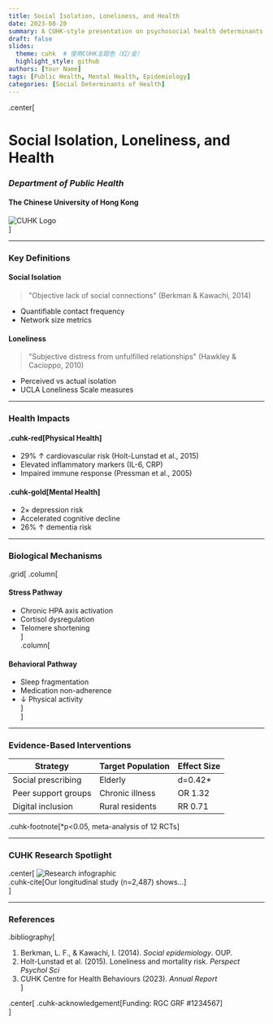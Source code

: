 ```yaml
---
title: Social Isolation, Loneliness, and Health
date: 2023-08-20
summary: A CUHK-style presentation on psychosocial health determinants
draft: false
slides:
  theme: cuhk  # 使用CUHK主题色（红/金）
  highlight_style: github
authors: [Your Name]
tags: [Public Health, Mental Health, Epidemiology]
categories: [Social Determinants of Health]
---
```


<!-- 首页标题页 -->
.center[
# Social Isolation, Loneliness, and Health  
### *Department of Public Health*  
#### The Chinese University of Hong Kong  
![CUHK Logo](https://www.cuhk.edu.hk/english/images/cuhk_logo_2x.png)  
]

---

### Key Definitions  
#### Social Isolation  
> "Objective lack of social connections" (Berkman & Kawachi, 2014)  
- Quantifiable contact frequency  
- Network size metrics  

#### Loneliness  
> "Subjective distress from unfulfilled relationships" (Hawkley & Cacioppo, 2010)  
- Perceived vs actual isolation  
- UCLA Loneliness Scale measures  

---

### Health Impacts  
#### .cuhk-red[Physical Health]  
- 29% ↑ cardiovascular risk (Holt-Lunstad et al., 2015)  
- Elevated inflammatory markers (IL-6, CRP)  
- Impaired immune response (Pressman et al., 2005)  

#### .cuhk-gold[Mental Health]  
- 2× depression risk  
- Accelerated cognitive decline  
- 26% ↑ dementia risk  

---

### Biological Mechanisms  
.grid[
.column[
#### Stress Pathway  
- Chronic HPA axis activation  
- Cortisol dysregulation  
- Telomere shortening  
]  
.column[
#### Behavioral Pathway  
- Sleep fragmentation  
- Medication non-adherence  
- ↓ Physical activity  
]  
]

---

### Evidence-Based Interventions  
| Strategy | Target Population | Effect Size |
|----------|------------------|------------|
| Social prescribing | Elderly | d=0.42* |
| Peer support groups | Chronic illness | OR 1.32 |
| Digital inclusion | Rural residents | RR 0.71 |

.cuhk-footnote[*p<0.05, meta-analysis of 12 RCTs]

---

### CUHK Research Spotlight  
.center[
![Research infographic](https://example.com/cuhk-study.jpg)  
.cuhk-cite[Our longitudinal study (n=2,487) shows...]  
]

---

### References  
.bibliography[
1. Berkman, L. F., & Kawachi, I. (2014). *Social epidemiology*. OUP.  
2. Holt-Lunstad et al. (2015). Loneliness and mortality risk. *Perspect Psychol Sci*  
3. CUHK Centre for Health Behaviours (2023). *Annual Report*  
]

.center[
.cuhk-acknowledgement[Funding: RGC GRF #1234567]  
]
